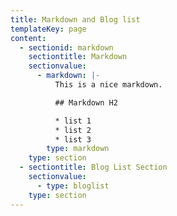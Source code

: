 ```yaml
---
title: Markdown and Blog list
templateKey: page
content:
  - sectionid: markdown
    sectiontitle: Markdown
    sectionvalue:
      - markdown: |-
          This is a nice markdown.

          ## Markdown H2

          * list 1
          * list 2
          * list 3
        type: markdown
    type: section
  - sectiontitle: Blog List Section
    sectionvalue:
      - type: bloglist
    type: section
---
```


